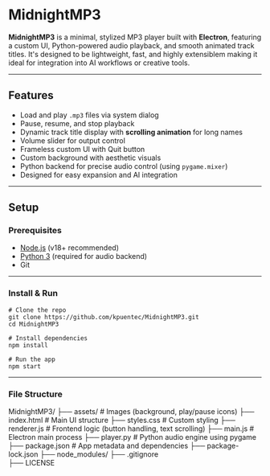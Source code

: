 # MidnightMP3

**MidnightMP3** is a minimal, stylized MP3 player built with **Electron**, featuring a custom UI, Python-powered audio playback, and smooth animated track titles. It's designed to be lightweight, fast, and highly extensiblem making it ideal for integration into AI workflows or creative tools.

---

## Features

- Load and play `.mp3` files via system dialog  
- Pause, resume, and stop playback  
- Dynamic track title display with **scrolling animation** for long names  
- Volume slider for output control  
- Frameless custom UI with Quit button  
- Custom background with aesthetic visuals  
- Python backend for precise audio control (using `pygame.mixer`)  
- Designed for easy expansion and AI integration

---

## Setup

### Prerequisites

- [Node.js](https://nodejs.org/) (v18+ recommended)
- [Python 3](https://www.python.org/) (required for audio backend)
- Git

---

### Install & Run


    # Clone the repo
    git clone https://github.com/kpuentec/MidnightMP3.git
    cd MidnightMP3

    # Install dependencies
    npm install

    # Run the app
    npm start

---
### File Structure

MidnightMP3/
├── assets/              # Images (background, play/pause icons)
├── index.html           # Main UI structure
├── styles.css           # Custom styling
├── renderer.js          # Frontend logic (button handling, text scrolling)
├── main.js              # Electron main process
├── player.py            # Python audio engine using pygame
├── package.json         # App metadata and dependencies
├── package-lock.json
├── node_modules/
├── .gitignore           
├── LICENSE

